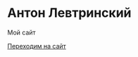 # Антон Левтринский
Мой сайт

[Переходим на сайт](levtrmedia.github.io/for_fun/ "Скорее переходим")
